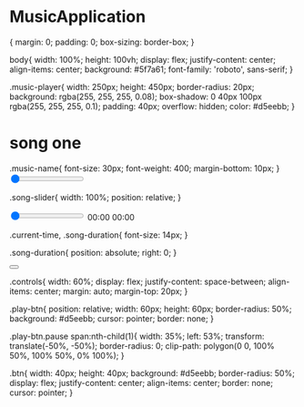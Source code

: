 # MusicApplication
<div class="music-player">
</div>

{
    margin: 0;
    padding: 0;
    box-sizing: border-box;
}

body{
    width: 100%;
    height: 100vh;
    display: flex;
    justify-content: center;
    align-items: center;
    background: #5f7a61;
    font-family: 'roboto', sans-serif;
}

.music-player{
    width: 250px;
    height: 450px;
    border-radius: 20px;
    background: rgba(255, 255, 255, 0.08);
    box-shadow: 0 40px 100px rgba(255, 255, 255, 0.1);
    padding: 40px;
    overflow: hidden;
    color: #d5eebb;
}

<h1 class="music-name">song one</h1>
.music-name{
    font-size: 30px;
    font-weight: 400;
    margin-bottom: 10px;
}


<div class="song-slider">
    <input type="range" value="0" class="seek-bar">
</div>

.song-slider{
    width: 100%;
    position: relative;
}

<div class="song-slider">
    <input type="range" value="0" class="seek-bar">
    <span class="current-time">00:00</span>
    <span class="song-duration">00:00</span>

.current-time,
.song-duration{
    font-size: 14px;
}

.song-duration{
    position: absolute;
    right: 0;
}

<div class="controls">
    <button class="play-btn">
        <span></span>
        <span></span>
    </button>
</div>


.controls{
    width: 60%;
    display: flex;
    justify-content: space-between;
    align-items: center;
    margin: auto;
    margin-top: 20px;
}

.play-btn{
    position: relative;
    width: 60px;
    height: 60px;
    border-radius: 50%;
    background: #d5eebb;
    cursor: pointer;
    border: none;
}


.play-btn.pause span:nth-child(1){
    width: 35%;
    left: 53%;
    transform: translate(-50%, -50%);
    border-radius: 0;
    clip-path: polygon(0 0, 100% 50%, 100% 50%, 0% 100%);
}


.btn{
    width: 40px;
    height: 40px;
    background: #d5eebb;
    border-radius: 50%;
    display: flex;
    justify-content: center;
    align-items: center;
    border: none;
    cursor: pointer;
}

